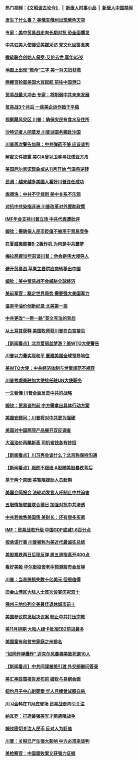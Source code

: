 #### 热门视频：[《文昭谈古论今》](https://github.com/gfw-breaker/wenzhao/blob/master/README.md?t=10160934) &nbsp;|&nbsp; [新唐人时事小品](https://github.com/gfw-breaker/ntdtv-comedy/blob/master/README.md?t=10160934) &nbsp;|&nbsp; [新唐人中国禁闻](https://github.com/gfw-breaker/ntdtv-news/blob/master/README.md?t=10160934)

#### [发生了什么事？ 美俄亥俄州出现紫色天空](../pages/nsc412/n10786659.md?t=10160934) 

#### [专家：美中贸易战走向长期对抗 恐全面爆发](../pages/nsc412/n10786185.md?t=10160934) 

#### [中共驻美大使接受美媒采访 党文化回答惹笑](../pages/nsc412/n10785820.md?t=10160934) 

#### [微软联合创始人保罗·艾伦去世 享年65岁](../pages/nsc412/n10785913.md?t=10160934) 

#### [地图上出现“救命”二字  美一对夫妇获救](../pages/nsc412/n10785876.md?t=10160934) 

#### [两艘货轮载美国大豆起航 前往中国港口](../pages/nsc412/n10785803.md?t=10160934) 

#### [贸易战最大冲击 专家：将削弱中共未来发展](../pages/nsc412/n10785751.md?t=10160934) 

#### [贸易战3个月后 一些美企运作趋于平稳](../pages/nsc412/n10785609.md?t=10160934) 

#### [视察飓风灾区 川普：确保灾民有食水及住所](../pages/nsc412/n10785492.md?t=10160934) 

#### [沙特记者人间蒸发 川普派国务卿赴沙国](../pages/nsc412/n10785192.md?t=10160934) 

#### [川普再次警告加税：中共弹药不够 应该谈判](../pages/nsc412/n10783576.md?t=10160934) 

#### [解密文件披露 美CIA曾以卫星寻找诺亚方舟](../pages/nsc412/n10784301.md?t=10160934) 

#### [美国厄尔尼诺现象或从11月开始 气温将逆转](../pages/nsc412/n10784021.md?t=10160934) 

#### [民调：越来越多美国人看好川普连任成功](../pages/nsc412/n10783996.md?t=10160934) 

#### [库德洛：中共不守规则 美中关系不乐观](../pages/nsc412/n10783682.md?t=10160934) 

#### [对抗中共染指非洲 川普改革对外援助政策](../pages/nsc412/n10783337.md?t=10160934) 

#### [IMF年会支持川普立场 中共代表遭批评](../pages/nsc412/n10783214.md?t=10160934) 

#### [姆钦：需确保人民币贬值不被用于贸易竞争](../pages/nsc412/n10782198.md?t=10160934) 

#### [在夏威夷部署B-2轰炸机 为何是中共噩梦](../pages/nsc412/n10781674.md?t=10160934) 

#### [梅拉尼娅19年前谈川普：他会是伟大领导人](../pages/nsc412/n10782415.md?t=10160934) 

#### [避开贸易战 苹果主要供应商转移出中国](../pages/nsc412/n10781823.md?t=10160934) 

#### [姆钦：美中贸易战不会威胁全球经济](../pages/nsc412/n10782089.md?t=10160934) 

#### [美前军官：稳定世界局势 需要强大美国军力](../pages/nsc412/n10781975.md?t=10160934) 

#### [温哥华油价创新纪录 北美第一高](../pages/nsc412/n10781901.md?t=10160934) 

#### [中共更改“一带一路”英文写法的背后](../pages/nsc412/n10781696.md?t=10160934) 

#### [从土耳其获释 美国牧师获川普在白宫接见](../pages/nsc412/n10781786.md?t=10160934) 

#### [【新闻看点】北京爱丽丝梦游？美WTO大使警告](../pages/nsc412/n10781549.md?t=10160934) 

#### [川普以力量实现和平 重建美国全球领导地位](../pages/nsc412/n10781730.md?t=10160934) 

#### [美WTO大使：中共经济体制与世贸规范不相容](../pages/nsc412/n10781260.md?t=10160934) 

#### [川普考虑美驻加大使接任驻UN大使职务](../pages/nsc412/n10781507.md?t=10160934) 

#### [一文看懂  川普全面反击中共的战略](../pages/nsc412/n10780060.md?t=10160934) 

#### [姆钦：贸易谈判前 中方需拿出具体行动方案](../pages/nsc412/n10780360.md?t=10160934) 

#### [美国安顾问：川普将对中共更为强硬](../pages/nsc412/n10780579.md?t=10160934) 

#### [美国对中国两项产品展开双反调查](../pages/nsc412/n10780059.md?t=10160934) 

#### [大温油价再飙新高 司机省钱各有妙招](../pages/nsc412/n10780183.md?t=10160934) 

#### [【新闻看点】川习再会谈什么？北京称保持沟通](../pages/nsc412/n10780037.md?t=10160934) 

#### [【新闻看点】跟跌不跟涨 A股随美股暴跌背后](../pages/nsc412/n10780057.md?t=10160934) 

#### [基于两个原因 美暂阻援助人员赴朝](../pages/nsc412/n10779723.md?t=10160934) 

#### [美国会简报会 法轮功发言人吁制止中共迫害](../pages/nsc412/n10779649.md?t=10160934) 

#### [五眼情报联盟联合德日 加强对抗中共渗透](../pages/nsc412/n10779555.md?t=10160934) 

#### [中共若抛售美国债 美财长：还有很多买家](../pages/nsc412/n10779551.md?t=10160934) 

#### [IMF：贸易战若升级 中国GDP或减1.6百分点](../pages/nsc412/n10779387.md?t=10160934) 

#### [按承诺行事 川普被称为美近代最诚实总统](../pages/nsc412/n10779378.md?t=10160934) 

#### [美股累跌两日后现反弹 周五道指高开400点](../pages/nsc412/n10777885.md?t=10160934) 

#### [看好美股 华尔街投资老手预测股市会反弹](../pages/nsc412/n10778604.md?t=10160934) 

#### [川普：当总统损失数十亿美元 但很值得](../pages/nsc412/n10778932.md?t=10160934) 

#### [旧金山湾区大陆人士首次设宴庆祝双十](../pages/nsc412/n10778620.md?t=10160934) 

#### [佛州三地位列全美最佳退休城市前十](../pages/nsc412/n10777888.md?t=10160934) 

#### [美国参议院发起决议案 制止中共打压宗教](../pages/nsc412/n10777584.md?t=10160934) 

#### [美11月排期 大陆人绿卡批准EB2前进最多](../pages/nsc412/n10777900.md?t=10160934) 

#### [美国富有和贫穷家庭之州排名](../pages/nsc412/n10777911.md?t=10160934) 

#### [“如同炸弹爆炸” 迈克尔风暴袭美致死逾10人](../pages/nsc412/n10777806.md?t=10160934) 

#### [【新闻看点】中共间谍被美引渡 外交部删问答录](../pages/nsc412/n10777155.md?t=10160934) 

#### [美汇率政策报告发布前 姆钦与易纲会面](../pages/nsc412/n10777156.md?t=10160934) 

#### [纽约月子中心刺婴案 华人月嫂曾试图自杀 ](../pages/nsc412/n10777493.md?t=10160934) 

#### [川习会料在11月底登场 贸易战走向引关注](../pages/nsc412/n10777468.md?t=10160934) 

#### [纳瓦罗：打造最强美军才能遏阻战争](../pages/nsc412/n10777382.md?t=10160934) 

#### [姆钦密切关注人民币 反对人为贬值](../pages/nsc412/n10777297.md?t=10160934) 

#### [川普：关税已产生很大影响 中方必须来谈判](../pages/nsc412/n10777141.md?t=10160934) 

#### [美检察官：中国腐败案又获强力证据](../pages/nsc412/n10777118.md?t=10160934) 

